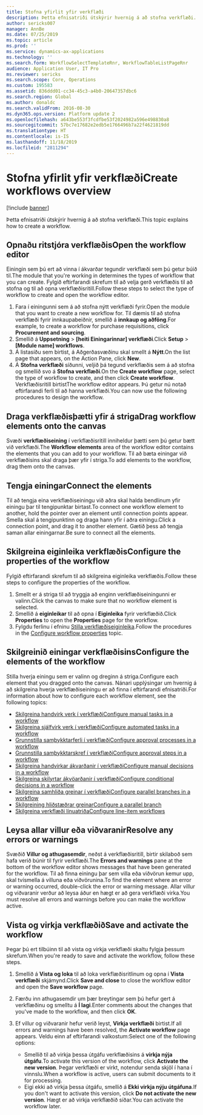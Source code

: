 ```yaml
---
title: Stofna yfirlit yfir verkflæði
description: Þetta efnisatriði útskýrir hvernig á að stofna verkflæði.
author: sericks007
manager: AnnBe
ms.date: 07/25/2019
ms.topic: article
ms.prod: ''
ms.service: dynamics-ax-applications
ms.technology: ''
ms.search.form: WorkflowSelectTemplateRnr, WorkflowTableListPageRnr
audience: Application User, IT Pro
ms.reviewer: sericks
ms.search.scope: Core, Operations
ms.custom: 195583
ms.assetid: 836ddd01-cc34-45c3-a4b0-20647357dbc6
ms.search.region: Global
ms.author: donaldc
ms.search.validFrom: 2016-08-30
ms.dyn365.ops.version: Platform update 2
ms.openlocfilehash: a643be553f3fcdfbe53f2024982a596e498830a8
ms.sourcegitcommit: 57bc7e17682e2edb5e1766496b7a22f4621819dd
ms.translationtype: HT
ms.contentlocale: is-IS
ms.lasthandoff: 11/18/2019
ms.locfileid: "2811294"
---
```

# <a name="create-workflows-overview"></a><span data-ttu-id="710b9-103">Stofna yfirlit yfir verkflæði</span><span class="sxs-lookup"><span data-stu-id="710b9-103">Create workflows overview</span></span>

[!include [banner](../includes/banner.md)]

<span data-ttu-id="710b9-104">Þetta efnisatriði útskýrir hvernig á að stofna verkflæði.</span><span class="sxs-lookup"><span data-stu-id="710b9-104">This topic explains how to create a workflow.</span></span>

## <a name="open-the-workflow-editor"></a><span data-ttu-id="710b9-105">Opnaðu ritstjóra verkflæðis</span><span class="sxs-lookup"><span data-stu-id="710b9-105">Open the workflow editor</span></span>

<span data-ttu-id="710b9-106">Einingin sem þú ert að vinna í ákvarðar tegundir verkflæði sem þú getur búið til.</span><span class="sxs-lookup"><span data-stu-id="710b9-106">The module that you're working in determines the types of workflow that you can create.</span></span> <span data-ttu-id="710b9-107">Fylgið eftirfarandi skrefum til að velja gerð verkflæðis til að stofna og til að opna verkflæðisritill.</span><span class="sxs-lookup"><span data-stu-id="710b9-107">Follow these steps to select the type of workflow to create and open the workflow editor.</span></span>

1. <span data-ttu-id="710b9-108">Fara í einingunni sem á að stofna nýtt verkflæði fyrir.</span><span class="sxs-lookup"><span data-stu-id="710b9-108">Open the module that you want to create a new workflow for.</span></span> <span data-ttu-id="710b9-109">Til dæmis til að stofna verkflæði fyrir innkaupabeiðnir, smellið á **innkaup og aðföng**.</span><span class="sxs-lookup"><span data-stu-id="710b9-109">For example, to create a workflow for purchase requisitions, click **Procurement and sourcing**.</span></span>
2. <span data-ttu-id="710b9-110">Smellið á **Uppsetning** &gt; **\[heiti Einingarinnar\] verkflæði**.</span><span class="sxs-lookup"><span data-stu-id="710b9-110">Click **Setup** &gt; **\[Module name\] workflows**.</span></span>
3. <span data-ttu-id="710b9-111">Á listasíðu sem birtist, á Aðgerðasvæðinu skal smellt á **Nýtt**.</span><span class="sxs-lookup"><span data-stu-id="710b9-111">On the list page that appears, on the Action Pane, click **New**.</span></span>
4. <span data-ttu-id="710b9-112">Á **Stofna verkflæði** síðunni, veljið þá tegund verkflæðis sem á að stofna og smellið svo á **Stofna verkflæði**.</span><span class="sxs-lookup"><span data-stu-id="710b9-112">On the **Create workflow** page, select the type of workflow to create, and then click **Create workflow**.</span></span> <span data-ttu-id="710b9-113">Verkflæðisritill birtist</span><span class="sxs-lookup"><span data-stu-id="710b9-113">The workflow editor appears.</span></span> <span data-ttu-id="710b9-114">Þú getur nú notað eftirfarandi ferli til að hanna verkflæði.</span><span class="sxs-lookup"><span data-stu-id="710b9-114">You can now use the following procedures to design the workflow.</span></span>

## <a name="drag-workflow-elements-onto-the-canvas"></a><span data-ttu-id="710b9-115">Draga verkflæðisþætti yfir á striga</span><span class="sxs-lookup"><span data-stu-id="710b9-115">Drag workflow elements onto the canvas</span></span>

<span data-ttu-id="710b9-116">Svæði **verkflæðiseining** í verkflæðisritill inniheldur þætti sem þú getur bætt við verkflæði.</span><span class="sxs-lookup"><span data-stu-id="710b9-116">The **Workflow elements** area of the workflow editor contains the elements that you can add to your workflow.</span></span> <span data-ttu-id="710b9-117">Til að bæta einingar við verkflæðisins skal draga þær yfir í striga.</span><span class="sxs-lookup"><span data-stu-id="710b9-117">To add elements to the workflow, drag them onto the canvas.</span></span>

## <a name="connect-the-elements"></a><span data-ttu-id="710b9-118">Tengja einingar</span><span class="sxs-lookup"><span data-stu-id="710b9-118">Connect the elements</span></span>

<span data-ttu-id="710b9-119">Til að tengja eina verkflæðiseiningu við aðra skal halda bendlinum yfir einingu þar til tengipunktar birtast.</span><span class="sxs-lookup"><span data-stu-id="710b9-119">To connect one workflow element to another, hold the pointer over an element until connection points appear.</span></span> <span data-ttu-id="710b9-120">Smella skal á tengipunktinn og draga hann yfir í aðra einingu.</span><span class="sxs-lookup"><span data-stu-id="710b9-120">Click a connection point, and drag it to another element.</span></span> <span data-ttu-id="710b9-121">Gætið þess að tengja saman allar einingarnar.</span><span class="sxs-lookup"><span data-stu-id="710b9-121">Be sure to connect all the elements.</span></span>

## <a name="configure-the-properties-of-the-workflow"></a><span data-ttu-id="710b9-122">Skilgreina eiginleika verkflæðis</span><span class="sxs-lookup"><span data-stu-id="710b9-122">Configure the properties of the workflow</span></span>

<span data-ttu-id="710b9-123">Fylgið eftirfarandi skrefum til að skilgreina eiginleika verkflæðis.</span><span class="sxs-lookup"><span data-stu-id="710b9-123">Follow these steps to configure the properties of the workflow.</span></span>

1. <span data-ttu-id="710b9-124">Smellt er á striga til að tryggja að enginn verkflæðiseiningunni er valinn.</span><span class="sxs-lookup"><span data-stu-id="710b9-124">Click the canvas to make sure that no workflow element is selected.</span></span>
2. <span data-ttu-id="710b9-125">Smellið á **eiginleikar** til að opna í **Eiginleika** fyrir verkflæðið.</span><span class="sxs-lookup"><span data-stu-id="710b9-125">Click **Properties** to open the **Properties** page for the workflow.</span></span>
3. <span data-ttu-id="710b9-126">Fylgdu ferlinu í efninu [Stilla verkflæðiseiginleika](configure-workflow-properties.md).</span><span class="sxs-lookup"><span data-stu-id="710b9-126">Follow the procedures in the [Configure workflow properties](configure-workflow-properties.md) topic.</span></span>

## <a name="configure-the-elements-of-the-workflow"></a><span data-ttu-id="710b9-127">Skilgreinið einingar verkflæðisins</span><span class="sxs-lookup"><span data-stu-id="710b9-127">Configure the elements of the workflow</span></span>

<span data-ttu-id="710b9-128">Stilla hverja einingu sem er valinn og dreginn á striga.</span><span class="sxs-lookup"><span data-stu-id="710b9-128">Configure each element that you dragged onto the canvas.</span></span> <span data-ttu-id="710b9-129">Nánari upplýsingar um hvernig á að skilgreina hverja verkflæðiseiningu er að finna í eftirfarandi efnisatriði.</span><span class="sxs-lookup"><span data-stu-id="710b9-129">For information about how to configure each workflow element, see the following topics:</span></span>

- [<span data-ttu-id="710b9-130">Skilgreina handvirk verk í verkflæði</span><span class="sxs-lookup"><span data-stu-id="710b9-130">Configure manual tasks in a workflow</span></span>](configure-manual-task-workflow.md)
- [<span data-ttu-id="710b9-131">Skilgreina sjálfvirk verk í verkflæði</span><span class="sxs-lookup"><span data-stu-id="710b9-131">Configure automated tasks in a workflow</span></span>](configure-automated-task-workflow.md)
- [<span data-ttu-id="710b9-132">Grunnstilla samþykktarferli í verkflæði</span><span class="sxs-lookup"><span data-stu-id="710b9-132">Configure approval processes in a workflow</span></span>](configure-approval-process-workflow.md)
- [<span data-ttu-id="710b9-133">Grunnstilla samþykktarskref í verkflæði</span><span class="sxs-lookup"><span data-stu-id="710b9-133">Configure approval steps in a workflow</span></span>](configure-approval-step-workflow.md)
- [<span data-ttu-id="710b9-134">Skilgreina handvirkar ákvarðanir í verkflæði</span><span class="sxs-lookup"><span data-stu-id="710b9-134">Configure manual decisions in a workflow</span></span>](configure-manual-decision-workflow.md)
- [<span data-ttu-id="710b9-135">Skilgreina skilyrtar ákvöarðanir í verkflæði</span><span class="sxs-lookup"><span data-stu-id="710b9-135">Configure conditional decisions in a workflow</span></span>](configure-conditional-decision-workflow.md)
- [<span data-ttu-id="710b9-136">Skilgreina samhliða greinar í verkflæði</span><span class="sxs-lookup"><span data-stu-id="710b9-136">Configure parallel branches in a workflow</span></span>](configure-parallel-activity-workflow.md)
- [<span data-ttu-id="710b9-137">Skilgreining hliðstæðrar greinar</span><span class="sxs-lookup"><span data-stu-id="710b9-137">Configure a parallel branch</span></span>](configure-parallel-branch-workflow.md)
- [<span data-ttu-id="710b9-138">Skilgreina verkflæði línuatriða</span><span class="sxs-lookup"><span data-stu-id="710b9-138">Configure line-item workflows</span></span>](configure-line-item-workflow.md)

## <a name="resolve-any-errors-or-warnings"></a><span data-ttu-id="710b9-139">Leysa allar villur eða viðvaranir</span><span class="sxs-lookup"><span data-stu-id="710b9-139">Resolve any errors or warnings</span></span>

<span data-ttu-id="710b9-140">Svæðið **Villur og athugasemdir**, neðst á verkflæðisritill, birtir skilaboð sem hafa verið búnir til fyrir verkflæði.</span><span class="sxs-lookup"><span data-stu-id="710b9-140">The **Errors and warnings** pane at the bottom of the workflow editor shows messages that have been generated for the workflow.</span></span> <span data-ttu-id="710b9-141">Til að finna einingu þar sem villa eða viðvörun kemur upp, skal tvísmella á villuna eða viðvörunina.</span><span class="sxs-lookup"><span data-stu-id="710b9-141">To find the element where an error or warning occurred, double-click the error or warning message.</span></span> <span data-ttu-id="710b9-142">Allar villur og viðvaranir verður að leysa áður en hægt er að gera verkflæði virka.</span><span class="sxs-lookup"><span data-stu-id="710b9-142">You must resolve all errors and warnings before you can make the workflow active.</span></span>

## <a name="save-and-activate-the-workflow"></a><span data-ttu-id="710b9-143">Vista og virkja verkflæðið</span><span class="sxs-lookup"><span data-stu-id="710b9-143">Save and activate the workflow</span></span>

<span data-ttu-id="710b9-144">Þegar þú ert tilbúinn til að vista og virkja verkflæði skaltu fylgja þessum skrefum.</span><span class="sxs-lookup"><span data-stu-id="710b9-144">When you're ready to save and activate the workflow, follow these steps.</span></span>

1. <span data-ttu-id="710b9-145">Smellið á **Vista og loka** til að loka verkflæðisritlinum og opna í **Vista verkflæði** skjámynd.</span><span class="sxs-lookup"><span data-stu-id="710b9-145">Click **Save and close** to close the workflow editor and open the **Save workflow** page.</span></span>
2. <span data-ttu-id="710b9-146">Færðu inn athugasemdir um þær breytingar sem þú hefur gert á verkflæðinu og smelltu á **Í lagi**.</span><span class="sxs-lookup"><span data-stu-id="710b9-146">Enter comments about the changes that you've made to the workflow, and then click **OK**.</span></span>
3. <span data-ttu-id="710b9-147">Ef villur og viðvaranir hefur verið leyst, **Virkja verkflæði** birtist.</span><span class="sxs-lookup"><span data-stu-id="710b9-147">If all errors and warnings have been resolved, the **Activate workflow** page appears.</span></span> <span data-ttu-id="710b9-148">Veldu einn af eftirfarandi valkostum:</span><span class="sxs-lookup"><span data-stu-id="710b9-148">Select one of the following options:</span></span>

    - <span data-ttu-id="710b9-149">Smellið til að virkja þessa útgáfu verkflæðisins á **virkja nýja útgáfu**.</span><span class="sxs-lookup"><span data-stu-id="710b9-149">To activate this version of the workflow, click **Activate the new version**.</span></span> <span data-ttu-id="710b9-150">Þegar verkflæði er virkt, notendur senda skjöl í hana í vinnslu.</span><span class="sxs-lookup"><span data-stu-id="710b9-150">When a workflow is active, users can submit documents to it for processing.</span></span>
    - <span data-ttu-id="710b9-151">Eigi ekki að virkja þessa útgáfu, smellið á **Ekki virkja nýju útgáfuna**.</span><span class="sxs-lookup"><span data-stu-id="710b9-151">If you don't want to activate this version, click **Do not activate the new version**.</span></span> <span data-ttu-id="710b9-152">Hægt er að virkja verkflæðið síðar.</span><span class="sxs-lookup"><span data-stu-id="710b9-152">You can activate the workflow later.</span></span>
